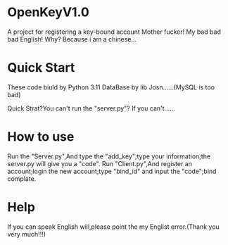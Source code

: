 # OpenKeyV1.0
A project for registering a key-bound account
Mother fucker! My bad bad bad English!
Why? Because i am a chinese...

# Quick Start
These code biuld by Python 3.11
DataBase by lib Josn......(MySQL is too bad)

Quick Strat?You can't run the "server.py"?
If you can't......
# How to use
Run the "Server.py",And type the "add_key";type your information;the server.py will give you a "code".
Run "Client.py",And register an account;login the new account;type "bind_id" and input the "code";bind complate.

# Help
If you can speak English will,please point the my Englist error.(Thank you very much!!!)
